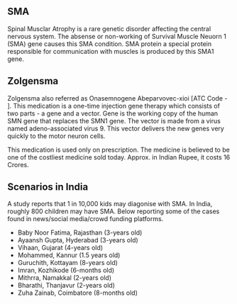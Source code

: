 
SMA
----
Spinal Musclar Atrophy is a rare genetic disorder affecting the central nervous system. The absense or non-working of Survival Muscle Neuorn 1 (SMA) gene causes this SMA condition.
SMA protein a special protein responsible for communication with muscles is produced by this SMA1 gene. 

Zolgensma
----------
Zolgensma also referred as Onasemnogene Abeparvovec-xioi [ATC Code - ]. This medication is a one-time injection gene therapy which consists of two parts - a gene and a vector. 
Gene is the working copy of the human SMN gene that replaces the SMN1 gene. The vector is made from a virus named adeno-associated virus 9. This vector delivers the new genes 
very quickly to the motor neuron cells.

This medication is used only on prescription. The medicine is believed to be one of the costliest medicine sold today. Approx. in Indian Rupee, it costs 16 Crores.

Scenarios in India
-------------------
A study reports that 1 in 10,000 kids may diagonise with SMA. In India, roughly 800 children may have SMA. Below reporting some of the cases found in news/social media/crowd funding
platforms.

- Baby Noor Fatima, Rajasthan (3-years old)
- Ayaansh Gupta, Hyderabad (3-years old)
- Vihaan, Gujarat (4-years old)
- Mohammed, Kannur (1.5 years old)
- Guruchith, Kottayam (8-years old)
- Imran, Kozhikode (6-months old) 
- Mithrra, Namakkal (2-years old)
- Bharathi, Thanjavur (2-years old)
- Zuha Zainab, Coimbatore (8-months old)


